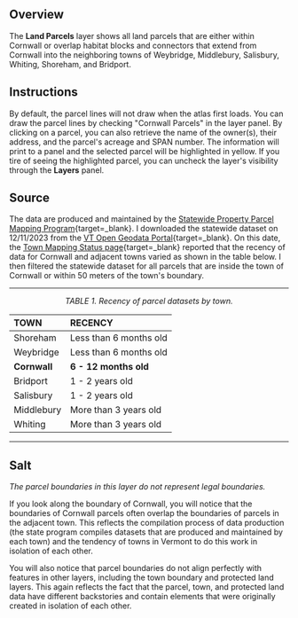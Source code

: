 ## Overview  

The **Land Parcels** layer shows all land parcels that are either within Cornwall or overlap habitat blocks and connectors that extend from Cornwall into the neighboring towns of Weybridge, Middlebury, Salisbury, Whiting, Shoreham, and Bridport.  

## Instructions      

By default, the parcel lines will not draw when the atlas first loads. You can draw the parcel lines by checking "Cornwall Parcels" in the layer panel. By clicking on a parcel, you can also retrieve the name of the owner(s), their address, and the parcel's acreage and SPAN number. The information will print to a panel and the selected parcel will be highlighted in yellow. If you tire of seeing the highlighted parcel, you can uncheck the layer's visibility through the **Layers** panel.         

## Source

The data are produced and maintained by the [Statewide Property Parcel Mapping Program](https://vcgi.vermont.gov/data-and-programs/parcel-program){target=_blank}. I downloaded the statewide dataset on 12/11/2023 from the [VT Open Geodata Portal](https://geodata.vermont.gov/datasets/09cf47e1cf82465e99164762a04f3ce6_0/explore){target=_blank}. On this date, the [Town Mapping Status page](https://experience.arcgis.com/experience/d88b19e908a1460da8bcb7326f7c2ec6){target=_blank} reported that the recency of data for Cornwall and adjacent towns varied as shown in the table below. I then filtered the statewide dataset for all parcels that are inside the town of Cornwall or within 50 meters of the town's boundary. 

---
<center>

_TABLE 1. Recency of parcel datasets by town._  

| TOWN          | RECENCY                   |
| :---          | :---                      |
| Shoreham      | Less than 6 months old    |
| Weybridge     | Less than 6 months old    |
| **Cornwall**  | **6 - 12 months old**     |
| Bridport      | 1 - 2 years old           |
| Salisbury     | 1 - 2 years old           |
| Middlebury    | More than 3 years old     |
| Whiting       | More than 3 years old     |

</center>

---  

## Salt      

_The parcel boundaries in this layer do not represent legal boundaries._    

If you look along the boundary of Cornwall, you will notice that the boundaries of Cornwall parcels often overlap the boundaries of parcels in the adjacent town. This reflects the compilation process of data production (the state program compiles datasets that are produced and maintained by each town) and the tendency of towns in Vermont to do this work in isolation of each other.  

You will also notice that parcel boundaries do not align perfectly with features in other layers, including the town boundary and protected land layers. This again reflects the fact that the parcel, town, and protected land data have different backstories and contain elements that were originally created in isolation of each other.         


